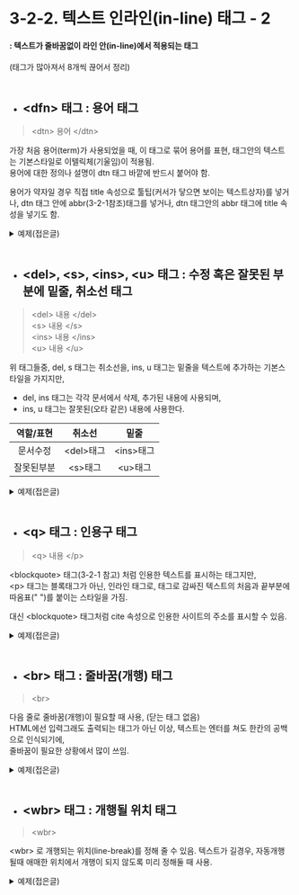 # 3-2-2. 텍스트 인라인(in-line) 태그 - 2
#### : 텍스트가 줄바꿈없이 라인 안(in-line)에서 적용되는 태그
(태그가 많아져서 8개씩 끊어서 정리)  
<br>

- ## \<dfn> 태그 : 용어 태그
> \<dtn> 용어 \</dtn>

가장 처음 용어(term)가 사용되었을 때, 이 태그로 묶어 용어를 표현, 태그안의 텍스트는 기본스타일로 이텔릭체(기울임)이 적용됨.  
용어에 대한 정의나 설명이 dtn 태그 바깥에 반드시 붙어야 함. 

용어가 약자일 경우 직접 title 속성으로 툴팁(커서가 닿으면 보이는 텍스트상자)를 넣거나, 
dtn 태그 안에 abbr(3-2-1참조)태그를 넣거나, dtn 태그안의 abbr 태그에 title 속성을 넣기도 함.

<details>
  <summary>예제(접은글)</summary>
  
  ###### 코드
  ```html
  <p><dfn>참나</dfn>란 생각, 감정, 오감을 벗어난 순수한 존재감이자, 가장 위대한 자리다.</p>
  <p><dfn><abbr>몰라</abbr></dfn>란 지금있는 모든 생각, 감정, 오감을 내려놓는 것이다.</p>
  <p><dfn><abbr title="존재감으로만족">존만</abbr></dfn>이란 생각, 감정, 오감이 없는 존재감(참나)만의 상태에 만족하는 것이다.</p>
  ```

  ###### 실행결과
  ![기본상태](https://user-images.githubusercontent.com/48408417/76957389-10052580-6959-11ea-9486-b82653cfacf2.png)
  
  ###### 커서를 텍스트로 옮겼을때
  ![커서를갖다댈때](https://user-images.githubusercontent.com/48408417/76957479-3925b600-6959-11ea-8f9e-5534c9e5caed.png)
</details>
<br>

- ## \<del>, \<s>, \<ins>, \<u> 태그 : 수정 혹은 잘못된 부분에 밑줄, 취소선 태그
> \<del> 내용 \</del>  
\<s> 내용 \</s>  
\<ins> 내용 \</ins>  
\<u> 내용 \</u>

위 태그들중, del, s 태그는 취소선을,  ins, u 태그는 밑줄을 텍스트에 추가하는 기본스타일을 가지지만,  
- del, ins 태그는 각각 문서에서 삭제, 추가된 내용에 사용되며,  
- ins, u 태그는 잘못된(오타 같은) 내용에 사용한다.

|역할/표현|취소선|밑줄|
|:---:|:---:|:---:|
|문서수정|\<del>태그|\<ins>태그|
|잘못된부분|\<s>태그|\<u>태그|

<details>
  <summary>예제(접은글)</summary>
  
  ###### 코드
  ```html
  <p>
      <s>사심</s><u>사싱</u>사실, <del>제 키는 2m입니다.</del> <ins>저의 키는 185cm입니다.</ins>
  </p>
  ```

  ###### 실행결과
  ![ㄷㄷ](https://user-images.githubusercontent.com/48408417/77039514-704ba400-69f9-11ea-9835-a3471221a741.png)
</details>
<br>

- ## \<q> 태그 : 인용구 태그
> \<q> 내용 \</p>  

\<blockquote> 태그(3-2-1 참고) 처럼 인용한 텍스트를 표시하는 태그지만,  
\<p> 태그는 블록태그가 아닌, 인라인 태그로, 태그로 감싸진 텍스트의 처음과 끝부분에 따옴표(" ")를 붙이는 스타일을 가짐.

대신 \<blockquote> 태그처럼 cite 속성으로 인용한 사이트의 주소를 표시할 수 있음.    

<details>
  <summary>예제(접은글)</summary>
  
  ###### 코드
  ```html
  <p>노자가 말하길, <q>진실한 말은 꾸밈이 없고, 꾸민 말은 진실되지 못하다.</q></p>
  ```    

  ###### 실행결과
  ![image](https://user-images.githubusercontent.com/48408417/76959088-3c6e7100-695c-11ea-80de-f1ab7c8da08e.png)

</details>
<br>

- ## \<br> 태그 : 줄바꿈(개행) 태그
> \<br>

다음 줄로 줄바꿈(개행)이 필요할 때 사용, (닫는 태그 없음)  
HTML에선 입력그래도 출력되는 태그가 아닌 이상, 텍스트는 엔터를 쳐도 한칸의 공백으로 인식되기에,  
줄바꿈이 필요한 상황에서 많이 쓰임. 


<details>
  <summary>예제(접은글)</summary>
  
  ###### 코드
  ```html
  <p>
      엔터를 쳐도
      개행이 되지 않지만, <br>
      br 태그로 <br>언제 어디서나 <br>
      줄바꿈을 해줄수 있습니다!
  </p>
  ```

  ###### 실행결과
  ![br태그예제](https://user-images.githubusercontent.com/48408417/76960383-af78e700-695e-11ea-9686-b5baae9d8aa1.png)

</details>
<br>

- ## \<wbr> 태그 : 개행될 위치 태그
> \<wbr>  

\<wbr> 로 개행되는 위치(line-break)를 정해 줄 수 있음.
텍스트가 길경우, 자동개행 될때 애매한 위치에서 개행이 되지 않도록 미리 정해둘 때 사용.

<details>
  <summary>예제(접은글)</summary>
  
  ###### 코드
  ```html
  <p>
      좀 쓰는 텍스트가 길다보니까 아마 어느 부분에서 자동 개행이 될껏 같은데, 그것을 대비해서 한 요정도?<wbr>
      쯤에 개행이 될수 있게 했습니다.
  </p>
  ```
      
  ###### 실행결과
  ![wbr태그예제](https://user-images.githubusercontent.com/48408417/76960737-683f2600-695f-11ea-9721-4a3b74a602af.png)

</details>
<br>